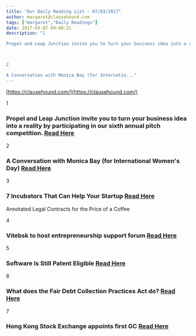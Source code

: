```yaml
---
title: "Our Daily Reading List - 07/03/2017"
author: margaret@clausehound.com
tags: ["margaret","Daily Readings"]
date: 2017-03-07 09:00:21
description: "1

Propel and Leap Junction invite you to turn your business idea into a reality by participating in our sixth annual pitch competition. Read Here



2

A Conversation with Monica Bay (for Internatio..."
---
```


[https://clausehound.com/](https://clausehound.com/)

1

### Propel and Leap Junction invite you to turn your business idea into a reality by participating in our sixth annual pitch competition. [Read Here](http://propel.uwo.ca/services/pitch_competitions.html)

2

### A Conversation with Monica Bay (for International Women's Day) [Read Here](https://www.eventbrite.ca/e/a-conversation-with-monica-bay-tickets-32295771522)

3

### 7 Incubators That Can Help Your Startup  [Read Here](https://www.entrepreneur.com/article/287026)

Annotated Legal Contracts
for the Price of a Coffee

4

### Vitebsk to host entrepreneurship support forum  [Read Here](https://goo.gl/DQgG6E)

5

### Software Is Still Patent Eligible  [Read Here](https://goo.gl/KqTDjt)

6

### What does the Fair Debt Collection Practices Act do?  [Read Here](https://goo.gl/ykTTZc)

7

### Hong Kong Stock Exchange appoints first GC  [Read Here](https://goo.gl/nuQlJL)